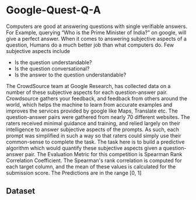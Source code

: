 # Google-Quest-Q-A
Computers are good at answering questions with single verifiable answers. For Example, querying “Who is the Prime Minister of India?” on google, will give a perfect answer. When it comes to answering subjective aspects of a question, Humans do a much better job than what computers do. Few subjective aspects include 
 * Is the question understandable?
 * Is the question conversational?
 * Is the answer to the question understandable?

The CrowdSource team at Google Research, has collected data on a number of these subjective aspects for each question-answer pair.
Crowdsource gathers your feedback, and feedback from others around the world, which helps the machine to learn from accurate examples and improves the services provided by google like Maps, Translate etc. 
The question-answer pairs were gathered from nearly 70 different websites. The raters received minimal guidance and training, and relied largely on their intelligence to answer subjective aspects of the prompts. As such, each prompt was simplified in such a way so that raters could simply use their common-sense to complete the task.
The task here is to build a predictive algorithm which would quantify these subjective aspects given a question-answer pair.
The Evaluation Metric for this competition is Spearman Rank Correlation Coefficient. The Spearman's rank correlation is computed for each target column, and the mean of these values is calculated for the submission score. The Predictions are in the range [0, 1]

## Dataset
